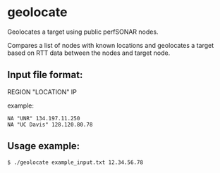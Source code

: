 # geolocate
Geolocates a target using public perfSONAR nodes.

Compares a list of nodes with known locations and geolocates a target based on RTT data between the nodes and target node.

## Input file format:

REGION "LOCATION" IP

example:

```
NA "UNR" 134.197.11.250
NA "UC Davis" 128.120.80.78
```


## Usage example:

`$ ./geolocate example_input.txt 12.34.56.78`